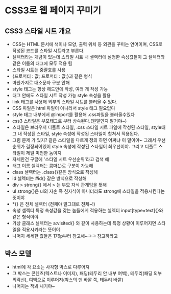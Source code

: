 # CSS3로 웹 페이지 꾸미기
## CSS3 스타일 시트 개요
- CSS는 HTML 문서에 색이나 모양, 출력 위치 등 외관을 꾸미는 언어이며, CSS로 작성된 코드를 스타일 시트라고 부른다.
- 셀렉터라는 개념이 있는데 스타일 시트 내 셀렉터에 설정한 속성값들이 그 셀렉터와 같은 이름의 태그에 모두 적용 됨
- 스타일 시트는 중괄호를 사용
- {프로퍼티 : 값; 프로퍼티 : 값;}과 같은 형식
- 마찬가지로 대소문자 구분 안해
- style 태그는 항상 헤드안에 작성, 여러 개 작성 가능
- 태그 안에도 스타일 시트 작성 가능 style 속성을 활용
- link 태그를 사용해 외부의 스타일 시트를 불러올 수 있다.
- CSS 파일은 html 파일이 아니라서 style 태그 필요없다
- style 태그 내부에서 @import를 활용해 .css파일을 불러올수있다
- css3 스타일은 부모태그로 부터 상속된다.(뭔말인지 알거야~)
- 스타일은 브라우저 디폴트 스타일, .css 스타일 시트 파일에 작성된 스타일, style태그 내 작성된 스타일, style 속성에 작성된 스타일이 합쳐서 적용된다.
- 그럼 문제 가 있지? 같은 스타일을 다르게 정의 하면 어쩌냐 이 말이야~ 그래서 우선순위가 결정되어있어 style 속성에 작성된 스타일이 최우선이야. 그리고 디폴트 스타일이 제일 미천한 놈이지
- 자세한건 구글에 '스타일 시트 우선순위'라고 검색 해
- 태그 이름 셀렉터는 콤마(,)로 구분이 가능해
- class 셀렉터는 .class{}같은 방식으로 작성해
- id 셀렉터는 #id{} 같은 방식으로 작성해
- div > strong{} 에서 > 는 부모 자식 관계임을 뜻해
- ul strong{}은 ul의 자손 즉 친자식이 아니더라도 strong에 스타일을 적용시킨다는 뜻이야
- *{} 은 전체 셀렉터 (전체야 말그대로 전체~!)
- 속성 셀렉터 특정 속성값을 갖는 놈들에게 적용하는 셀렉터 input[type=text]{}와 같은 형식이야
- 가상 클래스 셀렉터는 a:visited{} 와 같이 사용하는데 특정 상황이 이루어지면 스타일을 적용시키라는 뜻이야
- 나머지 세세한 값들은 176p부터 참고해~ㅋㅋ 참고하라고

## 박스 모델
- html에 각 요소는 사각형 박스로 다루어져 
- 그 박스는 콘텐츠(텍스트나 이미지), 패딩(테두리 안 내부 여백), 테두리(패딩 외부 외곽선), 여백으로 이루어져(박스의 맨 바깥 쪽, 테두리 바깥) 
- 나머지는 책봐 새기야~
